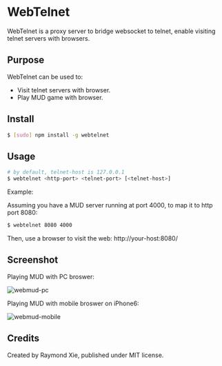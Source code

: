 # WebTelnet

WebTelnet is a proxy server to bridge websocket to telnet, enable visiting telnet servers with browsers.

## Purpose

WebTelnet can be used to:

* Visit telnet servers with browser.
* Play MUD game with browser.

## Install

```bash
$ [sudo] npm install -g webtelnet
```

## Usage

```bash
# by default, telnet-host is 127.0.0.1
$ webtelnet <http-port> <telnet-port> [<telnet-host>]
```

Example:

Assuming you have a MUD server running at port 4000, to map it to http port 8080:

```bash
$ webtelnet 8080 4000
```

Then, use a browser to visit the web: http://your-host:8080/

## Screenshot

Playing MUD with PC broswer:

![webmud-pc](https://github.com/mudchina/webtelnet/raw/master/docs/webmud-pc.jpg)

Playing MUD with mobile broswer on iPhone6:

![webmud-mobile](https://github.com/mudchina/webtelnet/raw/master/docs/webmud-ios.jpg)

## Credits

Created by Raymond Xie, published under MIT license.
